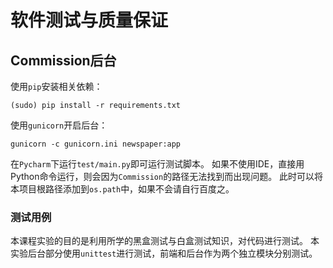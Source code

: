 # 软件测试与质量保证

## Commission后台

使用`pip`安装相关依赖：

    (sudo) pip install -r requirements.txt

使用`gunicorn`开启后台：

    gunicorn -c gunicorn.ini newspaper:app

在`Pycharm`下运行`test/main.py`即可运行测试脚本。
如果不使用IDE，直接用Python命令运行，则会因为`Commission`的路径无法找到而出现问题。
此时可以将本项目根路径添加到`os.path`中，如果不会请自行百度之。

### 测试用例

本课程实验的目的是利用所学的黑盒测试与白盒测试知识，对代码进行测试。
本实验后台部分使用`unittest`进行测试，前端和后台作为两个独立模块分别测试。